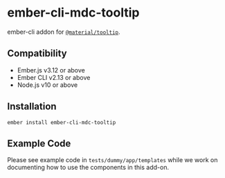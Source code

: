 # ember-cli-mdc-tooltip

ember-cli addon for [`@material/tooltip`](https://github.com/material-components/material-components-web/tree/master/packages/mdc-tooltip).

## Compatibility

- Ember.js v3.12 or above
- Ember CLI v2.13 or above
- Node.js v10 or above

## Installation

    ember install ember-cli-mdc-tooltip

## Example Code

Please see example code in `tests/dummy/app/templates` while we work on documenting how to
use the components in this add-on.
